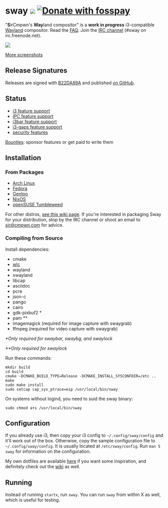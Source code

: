 # sway [![](https://api.travis-ci.org/SirCmpwn/sway.svg)](https://travis-ci.org/SirCmpwn/sway) [![Donate with fosspay](https://drewdevault.com/donate/static/donate-with-fosspay.png)](https://drewdevault.com/donate?project=4)

"**S**irCmpwn's **Way**land compositor" is a **work in progress**
i3-compatible [Wayland](http://wayland.freedesktop.org/) compositor.
Read the [FAQ](https://github.com/SirCmpwn/sway/wiki). Join the
[IRC channel](http://webchat.freenode.net/?channels=sway&uio=d4) (#sway on
irc.freenode.net).

[![](https://sr.ht/ICd5.png)](https://sr.ht/ICd5.png)

[More screenshots](https://github.com/SirCmpwn/sway/wiki/Screenshots-of-Sway)

## Release Signatures

Releases are signed with [B22DA89A](http://pgp.mit.edu/pks/lookup?op=vindex&search=0x52CB6609B22DA89A)
and published [on GitHub](https://github.com/SirCmpwn/sway/releases).

## Status

- [i3 feature support](https://github.com/SirCmpwn/sway/issues/2)
- [IPC feature support](https://github.com/SirCmpwn/sway/issues/98)
- [i3bar feature support](https://github.com/SirCmpwn/sway/issues/343)
- [i3-gaps feature support](https://github.com/SirCmpwn/sway/issues/307)
- [security features](https://github.com/SirCmpwn/sway/issues/984)

[Bounties](https://github.com/SirCmpwn/sway/issues/986): sponsor features or get paid to write them

## Installation

### From Packages

* [Arch Linux](https://github.com/SirCmpwn/sway/wiki/Install-from-packages#arch)
* [Fedora](https://github.com/SirCmpwn/sway/wiki/Install-from-packages#fedora)
* [Gentoo](https://github.com/SirCmpwn/sway/wiki/Install-from-packages#gentoo)
* [NixOS](https://github.com/SirCmpwn/sway/wiki/Install-from-packages#nixos)
* [openSUSE Tumbleweed](https://github.com/SirCmpwn/sway/wiki/Install-from-packages#opensuse)

For other distros, [see this wiki page](https://github.com/SirCmpwn/sway/wiki/Install-from-packages#unofficial-packages).
If you're interested in packaging Sway for your distribution, stop by the IRC
channel or shoot an email to sir@cmpwn.com for advice.

### Compiling from Source

Install dependencies:

* cmake
* [wlc](https://github.com/Cloudef/wlc)
* wayland
* xwayland
* libcap
* asciidoc
* pcre
* json-c
* pango
* cairo
* gdk-pixbuf2 *
* pam **
* imagemagick (required for image capture with swaygrab)
* ffmpeg (required for video capture with swaygrab)

_\*Only required for swaybar, swaybg, and swaylock_

_\*\*Only required for swaylock_

Run these commands:

    mkdir build
    cd build
    cmake -DCMAKE_BUILD_TYPE=Release -DCMAKE_INSTALL_SYSCONFDIR=/etc ..
    make
    sudo make install
    sudo setcap cap_sys_ptrace=eip /usr/local/bin/sway

On systems without logind, you need to suid the sway binary:

    sudo chmod a+s /usr/local/bin/sway

## Configuration

If you already use i3, then copy your i3 config to `~/.config/sway/config` and
it'll work out of the box. Otherwise, copy the sample configuration file to
`~/.config/sway/config`. It is usually located at `/etc/sway/config`.
Run `man 5 sway` for information on the configuration.

My own dotfiles are available [here](https://gogs.sr.ht/SirCmpwn/dotfiles) if
you want some inspiration, and definitely check out the
[wiki](https://github.com/SirCmpwn/sway/wiki) as well.

## Running

Instead of running `startx`, run `sway`. You can run `sway` from within X as
well, which is useful for testing.
